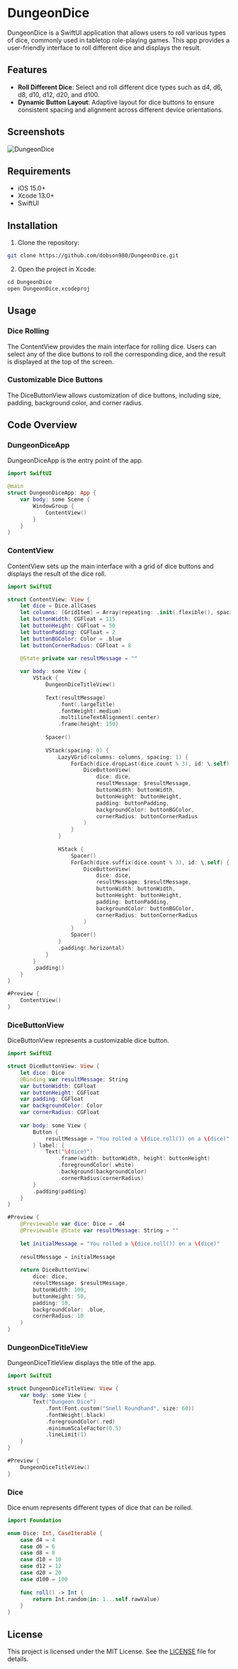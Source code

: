 # DungeonDice

DungeonDice is a SwiftUI application that allows users to roll various types of dice, commonly used in tabletop role-playing games. This app provides a user-friendly interface to roll different dice and displays the result.

## Features

- **Roll Different Dice**: Select and roll different dice types such as d4, d6, d8, d10, d12, d20, and d100.
- **Dynamic Button Layout**: Adaptive layout for dice buttons to ensure consistent spacing and alignment across different device orientations.

## Screenshots

![DungeonDice](screenshots/demo.gif)

## Requirements

- iOS 15.0+
- Xcode 13.0+
- SwiftUI

## Installation

1. Clone the repository:
```bash
git clone https://github.com/dobson980/DungeonDice.git
```

2. Open the project in Xcode:
```swift
cd DungeonDice
open DungeonDice.xcodeproj
```

## Usage

### Dice Rolling
The ContentView provides the main interface for rolling dice. Users can select any of the dice buttons to roll the corresponding dice, and the result is displayed at the top of the screen.

### Customizable Dice Buttons
The DiceButtonView allows customization of dice buttons, including size, padding, background color, and corner radius.

## Code Overview

### DungeonDiceApp
DungeonDiceApp is the entry point of the app.
```swift
import SwiftUI

@main
struct DungeonDiceApp: App {
    var body: some Scene {
        WindowGroup {
            ContentView()
        }
    }
}
```

### ContentView
ContentView sets up the main interface with a grid of dice buttons and displays the result of the dice roll.
```swift
import SwiftUI

struct ContentView: View {
    let dice = Dice.allCases
    let columns: [GridItem] = Array(repeating: .init(.flexible(), spacing: 0), count: 3)
    let buttonWidth: CGFloat = 115
    let buttonHeight: CGFloat = 50
    let buttonPadding: CGFloat = 2
    let buttonBGColor: Color = .blue
    let buttonCornerRadius: CGFloat = 8
    
    @State private var resultMessage = ""

    var body: some View {
        VStack {
            DungeonDiceTitleView()
            
            Text(resultMessage)
                .font(.largeTitle)
                .fontWeight(.medium)
                .multilineTextAlignment(.center)
                .frame(height: 150)
            
            Spacer()
            
            VStack(spacing: 0) {
                LazyVGrid(columns: columns, spacing: 1) {
                    ForEach(dice.dropLast(dice.count % 3), id: \.self) { dice in
                        DiceButtonView(
                            dice: dice,
                            resultMessage: $resultMessage,
                            buttonWidth: buttonWidth,
                            buttonHeight: buttonHeight,
                            padding: buttonPadding,
                            backgroundColor: buttonBGColor,
                            cornerRadius: buttonCornerRadius
                        )
                    }
                }
                
                HStack {
                    Spacer()
                    ForEach(dice.suffix(dice.count % 3), id: \.self) { dice in
                        DiceButtonView(
                            dice: dice,
                            resultMessage: $resultMessage,
                            buttonWidth: buttonWidth,
                            buttonHeight: buttonHeight,
                            padding: buttonPadding,
                            backgroundColor: buttonBGColor,
                            cornerRadius: buttonCornerRadius
                        )
                    }
                    Spacer()
                }
                .padding(.horizontal)
            }
        }
        .padding()
    }
}

#Preview {
    ContentView()
}
```

### DiceButtonView
DiceButtonView represents a customizable dice button.
```swift
import SwiftUI

struct DiceButtonView: View {
    let dice: Dice
    @Binding var resultMessage: String
    var buttonWidth: CGFloat
    var buttonHeight: CGFloat
    var padding: CGFloat
    var backgroundColor: Color
    var cornerRadius: CGFloat
    
    var body: some View {
        Button {
            resultMessage = "You rolled a \(dice.roll()) on a \(dice)"
        } label: {
            Text("\(dice)")
                .frame(width: buttonWidth, height: buttonHeight)
                .foregroundColor(.white)
                .background(backgroundColor)
                .cornerRadius(cornerRadius)
        }
        .padding(padding)
    }
}

#Preview {
    @Previewable var dice: Dice = .d4
    @Previewable @State var resultMessage: String = ""
    
    let initialMessage = "You rolled a \(dice.roll()) on a \(dice)"
    
    resultMessage = initialMessage
    
    return DiceButtonView(
        dice: dice,
        resultMessage: $resultMessage,
        buttonWidth: 100,
        buttonHeight: 50,
        padding: 10,
        backgroundColor: .blue,
        cornerRadius: 10
    )
}
```

### DungeonDiceTitleView
DungeonDiceTitleView displays the title of the app.
```swift
import SwiftUI

struct DungeonDiceTitleView: View {
    var body: some View {
        Text("Dungeon Dice")
            .font(Font.custom("Snell Roundhand", size: 60))
            .fontWeight(.black)
            .foregroundColor(.red)
            .minimumScaleFactor(0.5)
            .lineLimit(1)
    }
}

#Preview {
    DungeonDiceTitleView()
}
```

### Dice
Dice enum represents different types of dice that can be rolled.

```swift
import Foundation

enum Dice: Int, CaseIterable {
    case d4 = 4
    case d6 = 6
    case d8 = 8
    case d10 = 10
    case d12 = 12
    case d20 = 20
    case d100 = 100
    
    func roll() -> Int {
        return Int.random(in: 1...self.rawValue)
    }
}
```

## License
This project is licensed under the MIT License. See the [LICENSE](LICENSE) file for details.

